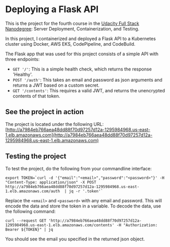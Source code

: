 # Deploying a Flask API

This is the project for the fourth course in the [Udacity Full Stack Nanodegree](https://www.udacity.com/course/full-stack-web-developer-nanodegree--nd004): Server Deployment, Containerization, and Testing.

In this project, I containerized and deployed a Flask API to a Kubernetes cluster using Docker, AWS EKS, CodePipeline, and CodeBuild.

The Flask app that was used for this project consists of a simple API with three endpoints:

- `GET '/'`: This is a simple health check, which returns the response 'Healthy'. 
- `POST '/auth'`: This takes an email and password as json arguments and returns a JWT based on a custom secret.
- `GET '/contents'`: This requires a valid JWT, and returns the unencrypted contents of that token. 

## See the project in action
The project is located under the following URL:
[http://a7984eb766aea48dd88f70d97257d12a-1295984968.us-east-1.elb.amazonaws.com](http://a7984eb766aea48dd88f70d97257d12a-1295984968.us-east-1.elb.amazonaws.com)
## Testing the project
To test the project, do the following from your commandline interface:
```
export TOKEN=`curl -d '{"email":"<email>","password":"<password>"}' -H "Content-Type: application/json" -X POST http://a7984eb766aea48dd88f70d97257d12a-1295984968.us-east-1.elb.amazonaws.com/auth  | jq -r '.token'`
```
Replace the `<email>` and `<password>` with any email and password.
This will encode the data and store the token in a variable.
To decode the data, use the following command:
```
curl --request GET 'http://a7984eb766aea48dd88f70d97257d12a-1295984968.us-east-1.elb.amazonaws.com/contents' -H "Authorization: Bearer ${TOKEN}" | jq
```
You should see the email you specified in the returned json object.